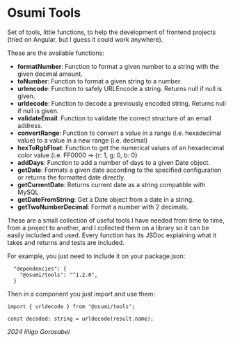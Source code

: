 # Osumi Tools

Set of tools, little functions, to help the development of frontend projects (tried on Angular, but I guess it could work anywhere).

These are the available functions:

* **formatNumber**: Function to format a given number to a string with the given decimal amount.
* **toNumber**: Function to format a given string to a number.
* **urlencode**: Function to safely URLEncode a string. Returns null if null is given.
* **urldecode**: Function to decode a previously encoded string. Returns null if null is given.
* **validateEmail**: Function to validate the correct structure of an email address.
* **convertRange**: Function to convert a value in a range (i.e. hexadecimal value) to a value in a new range (i.e. decimal)
* **hexToRgbFloat**: Function to get the numerical values of an hexadecimal color value (i.e. FF0000 -> {r: 1, g: 0, b: 0}
* **addDays**: Function to add a number of days to a given Date object.
* **getDate**: Formats a given date according to the specified configuration or returns the formatted date directly.
* **getCurrentDate**: Returns current date as a string compatible with MySQL
* **getDateFromString**: Get a Date object from a date in a string.
* **getTwoNumberDecimal**: Format a number with 2 decimals.

These are a small collection of useful tools I have needed from time to time, from a project to another, and I collected them on a library so it can be easily included and used. Every function has its JSDoc explaining what it takes and returns and tests are included.

For example, you just need to include it on your package.json:

```
  "dependencies": {
    "@osumi/tools": "^1.2.0",
  }
```

Then in a component you just import and use them:

```
import { urldecode } from "@osumi/tools";

const decoded: string = urldecode(result.name);
```

*2024 Iñigo Gorosabel*
